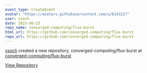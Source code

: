 ```yaml
---
event_type: CreateEvent
avatar: "https://avatars.githubusercontent.com/u/814322?"
user: vsoch
date: 2023-06-23
repo_name: converged-computing/flux-burst
html_url: https://github.com/converged-computing/flux-burst
repo_url: https://github.com/converged-computing/flux-burst
---
```


<a href='https://github.com/vsoch' target='_blank'>vsoch</a> created a new repository, converged-computing/flux-burst at <a href='https://github.com/converged-computing/flux-burst' target='_blank'>converged-computing/flux-burst</a>

<a href='https://github.com/converged-computing/flux-burst' target='_blank'>View Repository</a>